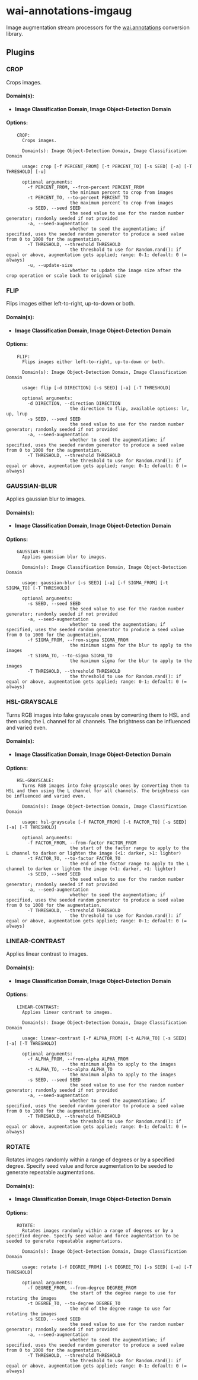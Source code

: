 # wai-annotations-imgaug
Image augmentation stream processors for the [wai.annotations](https://github.com/waikato-ufdl/wai-annotations) 
conversion library.

## Plugins
### CROP
Crops images.

#### Domain(s):
- **Image Classification Domain, Image Object-Detection Domain**

#### Options:
```
    CROP:
      Crops images.

      Domain(s): Image Object-Detection Domain, Image Classification Domain

      usage: crop [-f PERCENT_FROM] [-t PERCENT_TO] [-s SEED] [-a] [-T THRESHOLD] [-u]

      optional arguments:
        -f PERCENT_FROM, --from-percent PERCENT_FROM
                        the minimum percent to crop from images
        -t PERCENT_TO, --to-percent PERCENT_TO
                        the maximum percent to crop from images
        -s SEED, --seed SEED
                        the seed value to use for the random number generator; randomly seeded if not provided
        -a, --seed-augmentation
                        whether to seed the augmentation; if specified, uses the seeded random generator to produce a seed value from 0 to 1000 for the augmentation.
        -T THRESHOLD, --threshold THRESHOLD
                        the threshold to use for Random.rand(): if equal or above, augmentation gets applied; range: 0-1; default: 0 (= always)
        -u, --update-size
                        whether to update the image size after the crop operation or scale back to original size
```

### FLIP
Flips images either left-to-right, up-to-down or both.

#### Domain(s):
- **Image Classification Domain, Image Object-Detection Domain**

#### Options:
```
    FLIP:
      Flips images either left-to-right, up-to-down or both.

      Domain(s): Image Object-Detection Domain, Image Classification Domain

      usage: flip [-d DIRECTION] [-s SEED] [-a] [-T THRESHOLD]

      optional arguments:
        -d DIRECTION, --direction DIRECTION
                        the direction to flip, available options: lr, up, lrup
        -s SEED, --seed SEED
                        the seed value to use for the random number generator; randomly seeded if not provided
        -a, --seed-augmentation
                        whether to seed the augmentation; if specified, uses the seeded random generator to produce a seed value from 0 to 1000 for the augmentation.
        -T THRESHOLD, --threshold THRESHOLD
                        the threshold to use for Random.rand(): if equal or above, augmentation gets applied; range: 0-1; default: 0 (= always)
```

### GAUSSIAN-BLUR
Applies gaussian blur to images.

#### Domain(s):
- **Image Classification Domain, Image Object-Detection Domain**

#### Options:
```
    GAUSSIAN-BLUR:
      Applies gaussian blur to images.

      Domain(s): Image Classification Domain, Image Object-Detection Domain

      usage: gaussian-blur [-s SEED] [-a] [-f SIGMA_FROM] [-t SIGMA_TO] [-T THRESHOLD]

      optional arguments:
        -s SEED, --seed SEED
                        the seed value to use for the random number generator; randomly seeded if not provided
        -a, --seed-augmentation
                        whether to seed the augmentation; if specified, uses the seeded random generator to produce a seed value from 0 to 1000 for the augmentation.
        -f SIGMA_FROM, --from-sigma SIGMA_FROM
                        the minimum sigma for the blur to apply to the images
        -t SIGMA_TO, --to-sigma SIGMA_TO
                        the maximum sigma for the blur to apply to the images
        -T THRESHOLD, --threshold THRESHOLD
                        the threshold to use for Random.rand(): if equal or above, augmentation gets applied; range: 0-1; default: 0 (= always)
```


### HSL-GRAYSCALE
Turns RGB images into fake grayscale ones by converting them to HSL and then using the L channel for all channels. The brightness can be influenced and varied even.

#### Domain(s):
- **Image Classification Domain, Image Object-Detection Domain**

#### Options:
```
    HSL-GRAYSCALE:
      Turns RGB images into fake grayscale ones by converting them to HSL and then using the L channel for all channels. The brightness can be influenced and varied even.

      Domain(s): Image Object-Detection Domain, Image Classification Domain

      usage: hsl-grayscale [-f FACTOR_FROM] [-t FACTOR_TO] [-s SEED] [-a] [-T THRESHOLD]

      optional arguments:
        -f FACTOR_FROM, --from-factor FACTOR_FROM
                        the start of the factor range to apply to the L channel to darken or lighten the image (<1: darker, >1: lighter)
        -t FACTOR_TO, --to-factor FACTOR_TO
                        the end of the factor range to apply to the L channel to darken or lighten the image (<1: darker, >1: lighter)
        -s SEED, --seed SEED
                        the seed value to use for the random number generator; randomly seeded if not provided
        -a, --seed-augmentation
                        whether to seed the augmentation; if specified, uses the seeded random generator to produce a seed value from 0 to 1000 for the augmentation.
        -T THRESHOLD, --threshold THRESHOLD
                        the threshold to use for Random.rand(): if equal or above, augmentation gets applied; range: 0-1; default: 0 (= always)
```


### LINEAR-CONTRAST
Applies linear contrast to images.

#### Domain(s):
- **Image Classification Domain, Image Object-Detection Domain**

#### Options:
```
    LINEAR-CONTRAST:
      Applies linear contrast to images.

      Domain(s): Image Object-Detection Domain, Image Classification Domain

      usage: linear-contrast [-f ALPHA_FROM] [-t ALPHA_TO] [-s SEED] [-a] [-T THRESHOLD]

      optional arguments:
        -f ALPHA_FROM, --from-alpha ALPHA_FROM
                        the minimum alpha to apply to the images
        -t ALPHA_TO, --to-alpha ALPHA_TO
                        the maximum alpha to apply to the images
        -s SEED, --seed SEED
                        the seed value to use for the random number generator; randomly seeded if not provided
        -a, --seed-augmentation
                        whether to seed the augmentation; if specified, uses the seeded random generator to produce a seed value from 0 to 1000 for the augmentation.
        -T THRESHOLD, --threshold THRESHOLD
                        the threshold to use for Random.rand(): if equal or above, augmentation gets applied; range: 0-1; default: 0 (= always)
```

### ROTATE
Rotates images randomly within a range of degrees or by a specified degree. Specify seed value and force augmentation to be seeded to generate repeatable augmentations.

#### Domain(s):
- **Image Classification Domain, Image Object-Detection Domain**

#### Options:
```
    ROTATE:
      Rotates images randomly within a range of degrees or by a specified degree. Specify seed value and force augmentation to be seeded to generate repeatable augmentations.

      Domain(s): Image Object-Detection Domain, Image Classification Domain

      usage: rotate [-f DEGREE_FROM] [-t DEGREE_TO] [-s SEED] [-a] [-T THRESHOLD]

      optional arguments:
        -f DEGREE_FROM, --from-degree DEGREE_FROM
                        the start of the degree range to use for rotating the images
        -t DEGREE_TO, --to-degree DEGREE_TO
                        the end of the degree range to use for rotating the images
        -s SEED, --seed SEED
                        the seed value to use for the random number generator; randomly seeded if not provided
        -a, --seed-augmentation
                        whether to seed the augmentation; if specified, uses the seeded random generator to produce a seed value from 0 to 1000 for the augmentation.
        -T THRESHOLD, --threshold THRESHOLD
                        the threshold to use for Random.rand(): if equal or above, augmentation gets applied; range: 0-1; default: 0 (= always)
```
